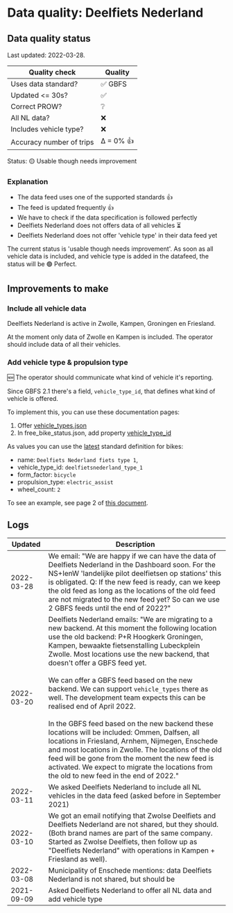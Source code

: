 # Data quality: Deelfiets Nederland

## Data quality status

Last updated: 2022-03-28.

| **Quality check**           | **Quality**
| --                          | -- |
| Uses data standard?         | ✅ GBFS
| Updated <= 30s?             | ✅
| Correct PROW?               | ❔
| All NL data?                | ❌
| Includes vehicle type?      | ❌
| Accuracy number of trips    | Δ = 0% 👍

Status: 🟡 Usable though needs improvement

### Explanation

- The data feed uses one of the supported standards 👍
- The feed is updated frequently 👍
- We have to check if the data specification is followed perfectly
- Deelfiets Nederland does not offers data of all vehicles ⏳
- Deelfiets Nederland does not offer 'vehicle type' in their data feed yet

The current status is 'usable though needs improvement'. As soon as all vehicle data is included, and vehicle type is added in the datafeed, the status will be 🟢 Perfect.

## Improvements to make

### Include all vehicle data

Deelfiets Nederland is active in Zwolle, Kampen, Groningen en Friesland.

At the moment only data of Zwolle en Kampen is included. The operator should include data of all their vehicles.

### Add vehicle type & propulsion type

🆕 The operator should communicate what kind of vehicle it's reporting. 

Since GBFS 2.1 there's a field, `vehicle_type_id`, that defines what kind of vehicle is offered.

To implement this, you can use these documentation pages: 

1. Offer [vehicle_types.json](https://github.com/NABSA/gbfs/blob/master/gbfs.md#vehicle_typesjson-added-in-v21)
2. In free_bike_status.json, add property [vehicle_type_id](https://github.com/NABSA/gbfs/blob/master/gbfs.md#free_bike_statusjson)

As values you can use the [latest](https://github.com/NABSA/gbfs/pull/370) standard definition for bikes:

- name: `Deelfiets Nederland fiets type 1`,
- vehicle_type_id: `deelfietsnederland_type_1`
- form_factor: `bicycle`
- propulsion_type: `electric_assist`
- wheel_count: `2`

To see an example, see page 2 of [this document](https://docs.google.com/document/d/1P_oDBnFvr9qzo0_5YbnrCDYptFQV9ZUOJGfi8ACD1GE/edit?usp=sharing).

## Logs

| Updated    | Description
| ----       | ---
| 2022-03-28 | We email: "We are happy if we can have the data of Deelfiets Nederland in the Dashboard soon. For the NS+IenW 'landelijke pilot deelfietsen op stations' this is obligated. Q: If the new feed is ready, can we keep the old feed as long as the locations of the old feed are not migrated to the new feed yet? So can we use 2 GBFS feeds until the end of 2022?"
| 2022-03-20 | Deelfiets Nederland emails: "We are migrating to a new backend. At this moment the following location use the old backend: P+R Hoogkerk Groningen, Kampen, bewaakte fietsenstalling Lubeckplein Zwolle. Most locations use the new backend, that doesn't offer a GBFS feed yet.<br /><br />We can offer a GBFS feed based on the new backend. We can support `vehicle_types` there as well. The development team expects this can be realised end of April 2022.<br /><br />In the GBFS feed based on the new backend these locations will be included: Ommen, Dalfsen, all locations in Friesland, Arnhem, Nijmegen, Enschede and most locations in Zwolle. The locations of the old feed will be gone from the moment the new feed is activated. We expect to migrate the locations from the old to new feed in the end of 2022."
| 2022-03-11 | We asked Deelfiets Nederland to include all NL vehicles in the data feed (asked before in September 2021)
| 2022-03-10 | We got an email notifying that Zwolse Deelfiets and Deelfiets Nederland are not shared, but they should. (Both brand names are part of the same company. Started as Zwolse Deelfiets, then follow up as "Deelfiets Nederland" with operations in Kampen + Friesland as well).
| 2022-03-08 | Municipality of Enschede mentions: data Deelfiets Nederland is not shared, but should be
| 2021-09-09 | Asked Deelfiets Nederland to offer all NL data and add vehicle type